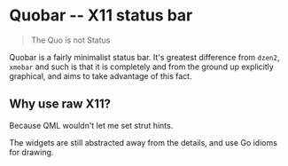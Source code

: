 # Quobar -- X11 status bar

> The Quo is not Status

Quobar is a fairly minimalist status bar. It's greatest difference
from `dzen2`, `xmobar` and such is that it is completely and from the
ground up explicitly graphical, and aims to take advantage of this
fact.

## Why use raw X11?

Because QML wouldn't let me set strut hints.

The widgets are still abstracted away from the details, and use Go
idioms for drawing.

